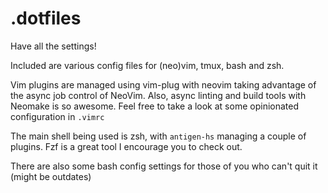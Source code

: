.dotfiles
=========

Have all the settings!


Included are various config files for (neo)vim, tmux, bash and zsh.

Vim plugins are managed using vim-plug with neovim taking advantage of the async job control of NeoVim. Also, async linting and build tools with Neomake is so awesome. Feel free to take a look at some opinionated configuration in `.vimrc`

The main shell being used is zsh, with `antigen-hs` managing a couple of plugins. Fzf is a great tool I encourage you to check out.

There are also some bash config settings for those of you who can't quit it
(might be outdates)
